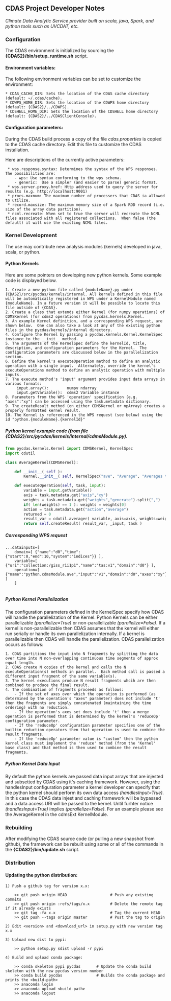 ##                                CDAS Project Developer Notes

_Climate Data Analytic Service provider built on scala, java, Spark, and python tools such as UVCDAT, etc._

###  Configuration

The CDAS environment is initialized by sourcing the **{CDAS2}/bin/setup_runtime.sh** script.

####  Environment variables:
The following environment variables can be set to customize the environment:

    * CDAS_CACHE_DIR: Sets the location of the CDAS cache directory (default: ~/.cdas/cache).
    * CDWPS_HOME_DIR: Sets the location of the CDWPS home directory (default: {CDAS2}/../CDWPS).
    * CDSHELL_HOME_DIR: Sets the location of the CDSHELL home directory (default: {CDAS2}/../CDASClientConsole).

####  Configuration parameters:
During the CDAS build process a copy of the file _cdas.properties_ is copied to the CDAS cache directory.
    Edit this file to customize the CDAS installation. 
    
Here are descriptions of the currently active parameters:
     
     * wps.response.syntax: Determines the syntax of the WPS responses.  The possibilities are:
        - wps: Use syntax conforming to the wps schema.
        - generic:  Use a simpler (and easier to parse) generic format.
     * wps.server.proxy.href: Http address used to query the server for results (e.g. http://localhost:9001)
     * procs.maxnum: The maximum number of processers that CDAS ia allowed to utilize.
     * record.maxsize: The maximum memory size of a Spark RDD record (i.e. size of the array data partition).
     * ncml.recreate: When set to true the server will recreate the NCML files associated with all registered collections.  When false (the default) it will use the existing NCML files.
     

###  Kernel Development

The use may contribute new analysis modules (kernels) developed in java, scala, or python.  

#### Python Kernels
Here are some pointers on developing new python kernels. Some example code is displayed below.

    1. Create a new python file called {moduleName}.py under {CDAS2}/src/pycdas/kernels/internal. All kernels defined in this file will be automatically registered in WPS under a KernelModule named {moduleName}. In a future version it will be possible to locate this file outside of {CDAS}.
    2. Create a class that extends either Kernel (for numpy operations) of CDMSKernel (for cdms2 operations) from pycdas.kernels.Kernel.  
    3. An example Kernel definition, and a corresponding WPS request, are shown below.  One can also take a look at any of the existing python files in the pycdas/kernels/internal directory.
    4. Configure the Kernel by passing a pycdas.kernels.Kernel.KernelSpec instance to the __init__ method.  
    5. The arguments of the KernelSpec define the kernelId, title, description, and configuration parameters for the Kernel.  The configuration parameters are discussed below in the parallelization section.
    6. Define the kernel's executeOperation method to define an analytic operation with a single input.  Alternately, override the kernel's executeOperations method to define an analytic operation with multiple inputs.
    7. The execute method's 'input' argument provides input data arrays in various formats:
         input.array():        numpy ndarray
         input.getVariable():  cdms2 Variable instance
    8. Parameters from the WPS 'operation' specification (e.g. "axes":"xy") can be accessed using the task.metadata dictionary.
    9. The createResult method (on either CDMSKernel or npArray) creates a properly formatted kernel result.
    10. The Kernel is referenced in the WPS request (see below) using the id "python.{moduleName}.{kernelId}"
    
##### Python kernel example code (from file {CDAS2}/src/pycdas/kernels/internal/cdmsModule.py).

```python
from pycdas.kernels.Kernel import CDMSKernel, KernelSpec
import cdutil

class AverageKernel(CDMSKernel):

    def __init__( self ):
        Kernel.__init__( self, KernelSpec("ave", "Average", "Averages the inputs using UVCDAT with area weighting by default", parallelize=True ) )

    def executeOperation(self, task, input):
        variable = input.getVariable()
        axis = task.metadata.get("axis","xy")
        weights = task.metadata.get("weights","generate").split(",")
        if( len(weights) == 1 ): weights = weights[0]
        action = task.metadata.get("action","average")
        returned = 0
        result_var = cdutil.averager( variable, axis=axis, weights=weights, action=action, returned=returned )
        return self.createResult( result_var, _input, task )

```
##### Corresponding WPS request
```
...datainputs=[
    domain=[ {"name":"d0","time":{"start":0,"end":10,"system":"indices"}} ],
    variable=[ {"uri":"collection:/giss_r1i1p1","name":"tas:v1","domain":"d0"} ],
    operation=[ {"name":"python.cdmsModule.ave","input":"v1","domain":"d0","axes":"xy"} ]
    ]
    
```

##### Python Kernel Parallelization
The configuration parameters defined in the KernelSpec specify how CDAS will handle the parallelization of the Kernel.   Python Kernels can be 
either parallelizable _(parallelize=True)_ or non-parallelizable _(parallelize=False)_.  If a kernel is non-parallelizable then CDAS assumes that the kernel will either run serially or handle
its own parallelization internally.  If a kernel is parallelizable then CDAS will handle the parallelization.  CDAS parallelization occurs as follows:

    1. CDAS partitions the input into N fragments by splitting the data over time into N non-overlapping continuous time segments of approx equal length.
    2. CDAS create N copies of the kernel and calls the N executeOperation(s) methods in parallel.  Each method call is passed a different input fragment of the same variable(s).
    3. The kernel executions produce N result fragments whcih are then combined to produce the final result.
    4. The combination of fragments proceeds as follows:
        - If the set of axes over which the operation is performed (as determined by the operation's "axes" parameter) does not include 't' then the fragments are simply concatenated (maintaining the time ordering) with no reduction.
        - If the operation's axes set does include 't' then a merge operation is performed that is determined by the kernel's 'reduceOp' configuration parameter.
        - If the 'reduceOp' configuration parameter specifies one of the builtin reduction operators then that operation is used to combine the result fragments.
        - If the 'reduceOp' parameter value is "custom" then the python kernel class must implement the 'reduce' method (from the 'Kernel' base class) and that method is then used to combine the result fragments.

##### Python Kernel Data Input
By default the python kernels are passed data input arrays that are injested and subsetted by CDAS using it's caching framework.
However, using the handlesInput configuration parameter a kernel developer can specify that the python kernel should
perform its own data access  _(handlesInput=True)_.   In this case the CDAS data injest and caching framework will be bypassed
and a data access URI will be passed to the kernel.  Until furhter notice _(handlesInput=True)_ implies _(parallelize=False)_.
 For an example please see the AverageKernel in the cdmsExt KernelModule.

###  Rebuilding

After modifying the CDAS source code (or pulling a new snapshot from github), the framework can be rebuilt using some or all of the 
commands in the **{CDAS2}/bin/update.sh** script.

###  Distribution

####  Updating the python distribution:

    1) Push a github tag for version x.x:
    
        >> git push origin HEAD                   # Push any existing commits
        >> git push origin :refs/tags/x.x         # Delete the remote tag if it already exists
        >> git tag -fa x.x                        # Tag the current HEAD
        >> git push --tags origin master          # Pust the tag to origin
        
    2) Edit <version> and <download_url> in setup.py with new version tag x.x
    
    3) Upload new dist to pypi:
     
        >> python setup.py sdist upload -r pypi
        
    4) Build and upload conda package:
    
        >> conda skeleton pypi pycdas       # Update the conda build skeleton with the new pycdas version number
        >> conda build pycdas               # Builds the conda package and prints the <build-path>
        >> anaconda login
        >> anaconda upload <build-path>
        >> anaconda logout
        
  
        
    
